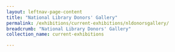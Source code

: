 ```yaml
---
layout: leftnav-page-content
title: "National Library Donors' Gallery"
permalink: /exhibitions/current-exhibitions/nldonorsgallery/
breadcrumb: "National Library Donors' Gallery"
collection_name: current-exhibitions

---
```


